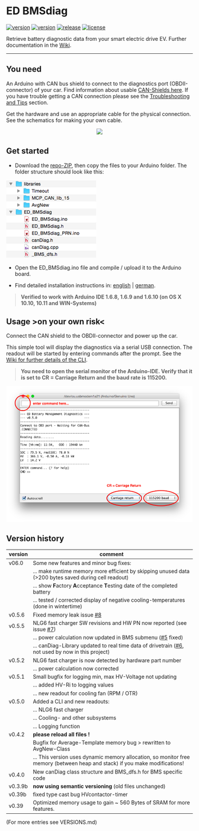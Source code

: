# ED BMSdiag

[![version](https://img.shields.io/badge/version-v0.5.6-blue.svg)](https://github.com/MyLab-odyssey/ED_BMSdiag/archive/master.zip)
[![version](https://img.shields.io/badge/issues-none-brightgreen.svg)](https://github.com/MyLab-odyssey/ED_BMSdiag/issues)
[![release](https://img.shields.io/badge/release-v0.4.2-brightgreen.svg)](https://github.com/MyLab-odyssey/ED_BMSdiag/releases)
[![license](https://img.shields.io/badge/license-MIT-blue.svg)](https://github.com/MyLab-odyssey/ED_BMSdiag/blob/master/LICENSE.txt)

Retrieve battery diagnostic data from your smart electric drive EV.
Further documentation in the [Wiki](https://github.com/MyLab-odyssey/ED_BMSdiag/wiki).

---

## You need
An Arduino with CAN bus shield to connect to the diagnostics port (OBDII-connector) of your car. Find information about usable [CAN-Shields here](https://github.com/MyLab-odyssey/ED_BMSdiag/wiki/CAN-Bus-Basics). If you have trouble getting a CAN connection please see the [Troubleshooting and Tips](https://github.com/MyLab-odyssey/ED_BMSdiag/wiki/Troubleshooting-and-Tips) section.

Get the hardware and use an appropriate cable for the physical connection. See the schematics for making your own cable.

<p align="center">
<img  src="https://raw.githubusercontent.com/MyLab-odyssey/ED_BMSdiag/master/pictures/Arduino%26CANbusShield.jpg" width="640"/>
<p/>

## Get started
* Download the [repo-ZIP](https://github.com/MyLab-odyssey/ED_BMSdiag/archive/master.zip), then copy the files to your Arduino folder. The folder structure should look like this:
<p align="left">
<img  src="https://github.com/MyLab-odyssey/ED_BMSdiag/raw/master/pictures/Arduino_folder_structure.png" /><p/>

* Open the ED_BMSdiag.ino file and compile / upload it to the Arduino board.  

* Find detailed installation instructions in: [english](https://github.com/MyLab-odyssey/ED_BMSdiag/wiki/Installation) | [german](https://github.com/MyLab-odyssey/ED_BMSdiag/wiki/Installation_DE).

> **Verified to work with Arduino IDE 1.6.8, 1.6.9 and 1.6.10 (on OS X 10.10, 10.11 and WIN-Systems)**

## Usage >on your own risk<
Connect the CAN shield to the OBDII-connector and power up the car.

This simple tool will display the diagnostics via a serial USB connection. The readout will be started by entering commands after the prompt. See the [Wiki for further details of the CLI](https://github.com/MyLab-odyssey/ED_BMSdiag/wiki/Command-Line-Interface).


>**You need to open the serial monitor of the Arduino-IDE.  Verify that it is set to CR = Carriage Return and the baud rate is 115200.**

<p align="center">
<img  src="https://raw.githubusercontent.com/MyLab-odyssey/ED_BMSdiag/master/pictures/Arduino%20-IDE_serial_monitor.png" />
<p/>

## Version history
|version  | comment|
|-------- | --------|
|v06.0    | Some new features and minor bug fixes:|
|         | ... make runtime memory more efficient by skipping unused data (>200 bytes saved during cell readout)|
|         | ... show **F**actory **A**cceptance **T**esting date of the completed battery |
|         | ... tested / corrected display of negative cooling-temperatures (done in wintertime)|
|v0.5.6   | Fixed memory leak issue [#8](https://github.com/MyLab-odyssey/ED_BMSdiag/issues/8)|
|v0.5.5   | NLG6 fast charger SW revisions and HW PN now reported (see issue [#7](https://github.com/MyLab-odyssey/ED_BMSdiag/issues/7))|
|         | ... power calculation now updated in BMS submenu ([#5](https://github.com/MyLab-odyssey/ED_BMSdiag/issues/5) fixed)|
|         | ... canDiag-Library updated to real time data of drivetrain ([#6](https://github.com/MyLab-odyssey/ED_BMSdiag/issues/6), not used by now in this project)|
|v0.5.2   | NLG6 fast charger is now detected by hardware part number|
|         | ... power calculation now corrected|
|v0.5.1   | Small bugfix for logging min, max HV-Voltage not updating|
|         | ... added HV-Ri to logging values|
|         | ... new readout for cooling fan (RPM / OTR)|
|v0.5.0   | Added a CLI and new readouts:|
|         | ... NLG6 fast charger|
|         | ... Cooling- and other subsystems|
|         | ... Logging function|
|v0.4.2   | **please reload all files !**|
|         | Bugfix for Average-Template memory bug > rewritten  to AvgNew-Class|
|         | ... This version uses dynamic memory allocation, so monitor free memory (between heap and stack) if you make modifications!|
|v0.4.0   | New canDiag class structure and BMS_dfs.h for BMS specific code|
|v0.3.9b  | **now using semantic versioning** (old files unchanged)|
|v0.39b   | fixed type cast bug HVcontactor-timer|
|v0.39    | Optimized memory usage to gain ~ 560 Bytes of SRAM for more features.|

(For more entries see VERSIONS.md)
